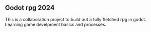 ## Godot rpg 2024
This is a collaboration project to build out a fully fletched rpg in godot.
Learning game develpment basics and processes.
